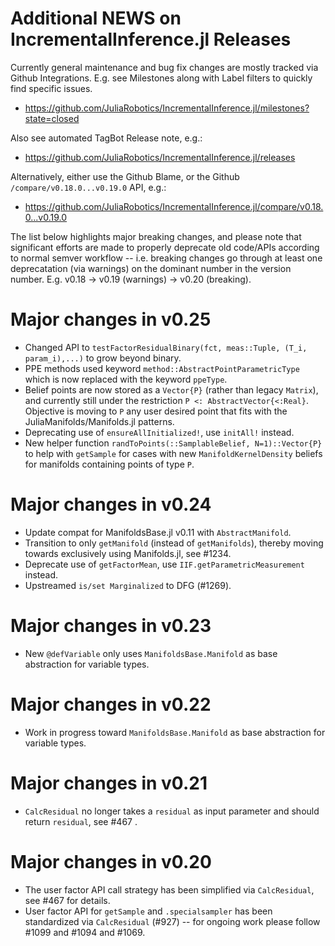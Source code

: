 # Additional NEWS on IncrementalInference.jl Releases

Currently general maintenance and bug fix changes are mostly tracked via Github Integrations.  E.g. see Milestones along with Label filters to quickly find specific issues.
- https://github.com/JuliaRobotics/IncrementalInference.jl/milestones?state=closed

Also see automated TagBot Release note, e.g.:
- https://github.com/JuliaRobotics/IncrementalInference.jl/releases

Alternatively, either use the Github Blame, or the Github `/compare/v0.18.0...v0.19.0` API, e.g.:
- https://github.com/JuliaRobotics/IncrementalInference.jl/compare/v0.18.0...v0.19.0

The list below highlights major breaking changes, and please note that significant efforts are made to properly deprecate old code/APIs according to normal semver workflow -- i.e. breaking changes go through at least one deprecatation (via warnings) on the dominant number in the version number.  E.g. v0.18 -> v0.19 (warnings) -> v0.20 (breaking).

# Major changes in v0.25

- Changed API to `testFactorResidualBinary(fct, meas::Tuple, (T_i, param_i),...)` to grow beyond binary.
- PPE methods used keyword `method::AbstractPointParametricType` which is now replaced with the keyword `ppeType`.
- Belief points are now stored as a `Vector{P}` (rather than legacy `Matrix`), and currently still under the restriction `P <: AbstractVector{<:Real}`.  Objective is moving to `P` any user desired point that fits with the JuliaManifolds/Manifolds.jl patterns.
- Deprecating use of `ensureAllInitialized!`, use `initAll!` instead.
- New helper function `randToPoints(::SamplableBelief, N=1)::Vector{P}` to help with `getSample` for cases with new `ManifoldKernelDensity` beliefs for manifolds containing points of type `P`.

# Major changes in v0.24

- Update compat for ManifoldsBase.jl v0.11 with `AbstractManifold`.
- Transition to only `getManifold` (instead of `getManifolds`), thereby moving towards exclusively using Manifolds.jl, see #1234.
- Deprecate use of `getFactorMean`, use `IIF.getParametricMeasurement` instead.
- Upstreamed `is/set Marginalized` to DFG (#1269).
# Major changes in v0.23

- New `@defVariable` only uses `ManifoldsBase.Manifold` as base abstraction for variable types.
# Major changes in v0.22

- Work in progress toward `ManifoldsBase.Manifold` as base abstraction for variable types.
# Major changes in v0.21

- `CalcResidual` no longer takes a `residual` as input parameter and should return `residual`, see #467 .

# Major changes in v0.20

- The user factor API call strategy has been simplified via `CalcResidual`, see #467 for details.
- User factor API for `getSample` and `.specialsampler` has been standardized via `CalcResidual` (#927) -- for ongoing work please follow #1099 and #1094 and #1069.